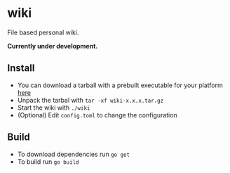 # wiki
File based personal wiki.

**Currently under development.**


## Install
- You can download a tarball with a prebuilt executable for your platform [here](https://github.com/BenDoan/wiki/releases)
- Unpack the tarbal with ```tar -xf wiki-x.x.x.tar.gz```
- Start the wiki with ```./wiki```
- (Optional) Edit ```config.toml``` to change the configuration

## Build
- To download dependencies run ```go get```
- To build run ```go build```
